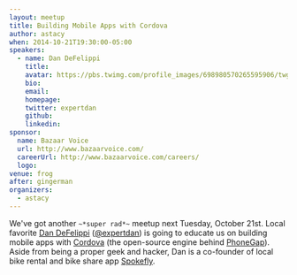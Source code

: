 ```yaml
---
layout: meetup
title: Building Mobile Apps with Cordova
author: astacy
when: 2014-10-21T19:30:00-05:00
speakers:
  - name: Dan DeFelippi
    title:
    avatar: https://pbs.twimg.com/profile_images/698980570265595906/twgFYIHA_400x400.jpg
    bio:
    email:
    homepage:
    twitter: expertdan
    github:
    linkedin:
sponsor:
  name: Bazaar Voice
  url: http://www.bazaarvoice.com/
  careerUrl: http://www.bazaarvoice.com/careers/
  logo:
venue: frog
after: gingerman
organizers:
  - astacy
---
```


We've got another `~*super rad*~` meetup next Tuesday, October 21st. Local favorite [Dan DeFelippi][1] ([@expertdan][2]) is going to educate us on building mobile apps with [Cordova][3] (the open-source engine behind [PhoneGap][4]). Aside from being a proper geek and hacker, Dan is a co-founder of local bike rental and bike share app [Spokefly][5].

[1]: http://driverdan.com
[2]: https://twitter.com/expertdan
[3]: http://cordova.apache.org
[4]: http://phonegap.com
[5]: https://twitter.com/Spokefly
